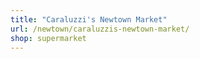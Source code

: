 ```yaml
---
title: "Caraluzzi's Newtown Market"
url: /newtown/caraluzzis-newtown-market/
shop: supermarket
---
```

